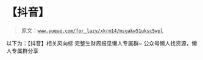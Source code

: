 # 【抖音】

> 原文：[`www.yuque.com/for_lazy/xkrm14/msgakw51uksc5wpl`](https://www.yuque.com/for_lazy/xkrm14/msgakw51uksc5wpl)

<ne-p id="ub319a27a" data-lake-id="ub319a27a"><ne-text id="ue1707a71">以下为：【抖音】相关风向标</ne-text></ne-p> <ne-p id="uee550f28" data-lake-id="uee550f28"><ne-text id="u1d22c51c">完整生财周报见懒人专属群~</ne-text></ne-p> <ne-p id="uf9772e92" data-lake-id="uf9772e92"><ne-text id="u051b2de5">公众号懒人找资源，懒人专属群分享</ne-text></ne-p>